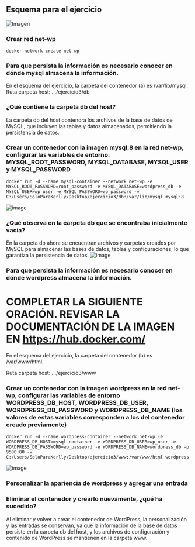 ## Esquema para el ejercicio
![Imagen](img/esquema-ejercicio3.PNG)

### Crear red net-wp
```
docker network create net-wp
```

### Para que persista la información es necesario conocer en dónde mysql almacena la información.
En el esquema del ejercicio, la carpeta del contenedor (a) es /var/lib/mysql.
Ruta carpeta host: .../ejercicio3/db

### ¿Qué contiene la carpeta db del host?
La carpeta db del host contendrá los archivos de la base de datos de MySQL, que incluyen las tablas y datos almacenados, permitiendo la persistencia de datos.

### Crear un contenedor con la imagen mysql:8  en la red net-wp, configurar las variables de entorno: MYSQL_ROOT_PASSWORD, MYSQL_DATABASE, MYSQL_USER y MYSQL_PASSWORD
```
docker run -d --name mysql-container --network net-wp -e MYSQL_ROOT_PASSWORD=root_password -e MYSQL_DATABASE=wordpress_db -e MYSQL_USER=wp_user -e MYSQL_PASSWORD=wp_password -v C:/Users/SoloParaKerlly/Desktop/ejercicio3/db:/var/lib/mysql mysql:8
```
![image](https://github.com/user-attachments/assets/716c6f6c-ec27-45b2-81a8-fbcf5790edec)

### ¿Qué observa en la carpeta db que se encontraba inicialmente vacía?
En la carpeta db ahora se encuentran archivos y carpetas creados por MySQL para almacenar las bases de datos, tablas y configuraciones, lo que garantiza la persistencia de datos.
![image](https://github.com/user-attachments/assets/1cad28d8-1608-415a-84a5-c52051737680)


### Para que persista la información es necesario conocer en dónde wordpress almacena la información.
# COMPLETAR LA SIGUIENTE ORACIÓN. REVISAR LA DOCUMENTACIÓN DE LA IMAGEN EN https://hub.docker.com/
En el esquema del ejercicio, la carpeta del contenedor (b) es /var/www/html.

Ruta carpeta host: .../ejercicio3/www

### Crear un contenedor con la imagen wordpress en la red net-wp, configurar las variables de entorno WORDPRESS_DB_HOST, WORDPRESS_DB_USER, WORDPRESS_DB_PASSWORD y WORDPRESS_DB_NAME (los valores de estas variables corresponden a los del contenedor creado previamente)
```
docker run -d --name wordpress-container --network net-wp -e WORDPRESS_DB_HOST=mysql-container -e WORDPRESS_DB_USER=wp_user -e WORDPRESS_DB_PASSWORD=wp_password -e WORDPRESS_DB_NAME=wordpress_db -p 9500:80 -v C:/Users/SoloParaKerlly/Desktop/ejercicio3/www:/var/www/html wordpress
```
![image](https://github.com/user-attachments/assets/582e9b33-fb33-4867-85f3-ee328de62b19)

### Personalizar la apariencia de wordpress y agregar una entrada

### Eliminar el contenedor y crearlo nuevamente, ¿qué ha sucedido?
Al eliminar y volver a crear el contenedor de WordPress, la personalización y las entradas se conservan, ya que la información de la base de datos persiste en la carpeta db del host, y los archivos de configuración y contenido de WordPress se mantienen en la carpeta www.


